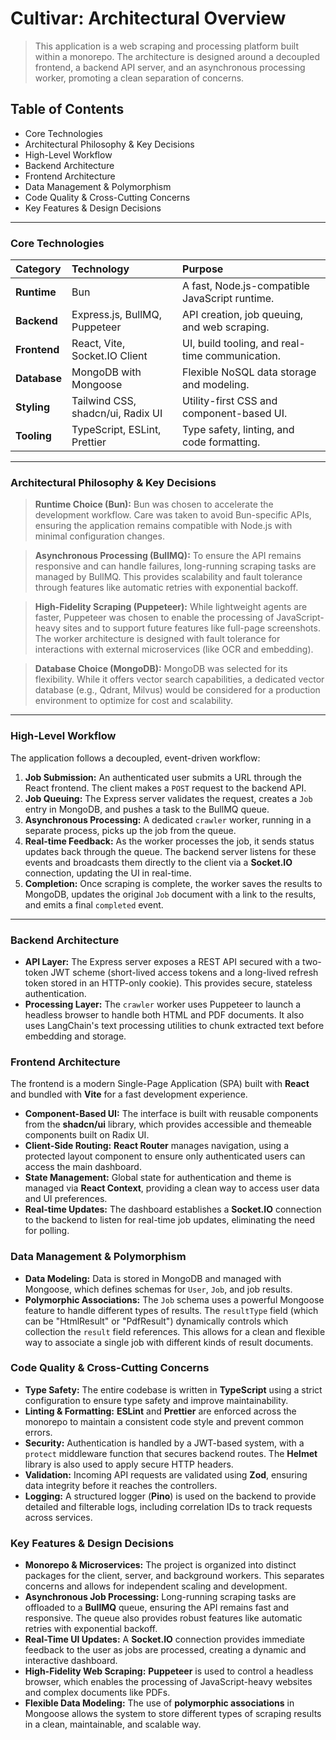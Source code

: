 # Cultivar: Architectural Overview

> This application is a web scraping and processing platform built within a monorepo. The architecture is designed around a decoupled frontend, a backend API server, and an asynchronous processing worker, promoting a clean separation of concerns.

## Table of Contents

- Core Technologies
- Architectural Philosophy & Key Decisions
- High-Level Workflow
- Backend Architecture
- Frontend Architecture
- Data Management & Polymorphism
- Code Quality & Cross-Cutting Concerns
- Key Features & Design Decisions

---

### Core Technologies

| Category     | Technology                        | Purpose                                         |
| :----------- | :-------------------------------- | :---------------------------------------------- |
| **Runtime**  | Bun                               | A fast, Node.js-compatible JavaScript runtime.  |
| **Backend**  | Express.js, BullMQ, Puppeteer     | API creation, job queuing, and web scraping.    |
| **Frontend** | React, Vite, Socket.IO Client     | UI, build tooling, and real-time communication. |
| **Database** | MongoDB with Mongoose             | Flexible NoSQL data storage and modeling.       |
| **Styling**  | Tailwind CSS, shadcn/ui, Radix UI | Utility-first CSS and component-based UI.       |
| **Tooling**  | TypeScript, ESLint, Prettier      | Type safety, linting, and code formatting.      |

---

### Architectural Philosophy & Key Decisions

> **Runtime Choice (Bun):** Bun was chosen to accelerate the development workflow. Care was taken to avoid Bun-specific APIs, ensuring the application remains compatible with Node.js with minimal configuration changes.

> **Asynchronous Processing (BullMQ):** To ensure the API remains responsive and can handle failures, long-running scraping tasks are managed by BullMQ. This provides scalability and fault tolerance through features like automatic retries with exponential backoff.

> **High-Fidelity Scraping (Puppeteer):** While lightweight agents are faster, Puppeteer was chosen to enable the processing of JavaScript-heavy sites and to support future features like full-page screenshots. The worker architecture is designed with fault tolerance for interactions with external microservices (like OCR and embedding).

> **Database Choice (MongoDB):** MongoDB was selected for its flexibility. While it offers vector search capabilities, a dedicated vector database (e.g., Qdrant, Milvus) would be considered for a production environment to optimize for cost and scalability.

---

### High-Level Workflow

The application follows a decoupled, event-driven workflow:

1.  **Job Submission:** An authenticated user submits a URL through the React frontend. The client makes a `POST` request to the backend API.
2.  **Job Queuing:** The Express server validates the request, creates a `Job` entry in MongoDB, and pushes a task to the BullMQ queue.
3.  **Asynchronous Processing:** A dedicated `crawler` worker, running in a separate process, picks up the job from the queue.
4.  **Real-time Feedback:** As the worker processes the job, it sends status updates back through the queue. The backend server listens for these events and broadcasts them directly to the client via a **Socket.IO** connection, updating the UI in real-time.
5.  **Completion:** Once scraping is complete, the worker saves the results to MongoDB, updates the original `Job` document with a link to the results, and emits a final `completed` event.

---

### Backend Architecture

- **API Layer:** The Express server exposes a REST API secured with a two-token JWT scheme (short-lived access tokens and a long-lived refresh token stored in an HTTP-only cookie). This provides secure, stateless authentication.
- **Processing Layer:** The `crawler` worker uses Puppeteer to launch a headless browser to handle both HTML and PDF documents. It also uses LangChain's text processing utilities to chunk extracted text before embedding and storage.

### Frontend Architecture

The frontend is a modern Single-Page Application (SPA) built with **React** and bundled with **Vite** for a fast development experience.

- **Component-Based UI:** The interface is built with reusable components from the **shadcn/ui** library, which provides accessible and themeable components built on Radix UI.
- **Client-Side Routing:** **React Router** manages navigation, using a protected layout component to ensure only authenticated users can access the main dashboard.
- **State Management:** Global state for authentication and theme is managed via **React Context**, providing a clean way to access user data and UI preferences.
- **Real-time Updates:** The dashboard establishes a **Socket.IO** connection to the backend to listen for real-time job updates, eliminating the need for polling.

### Data Management & Polymorphism

- **Data Modeling:** Data is stored in MongoDB and managed with Mongoose, which defines schemas for `User`, `Job`, and job results.
- **Polymorphic Associations:** The `Job` schema uses a powerful Mongoose feature to handle different types of results. The `resultType` field (which can be "HtmlResult" or "PdfResult") dynamically controls which collection the `result` field references. This allows for a clean and flexible way to associate a single job with different kinds of result documents.

### Code Quality & Cross-Cutting Concerns

- **Type Safety:** The entire codebase is written in **TypeScript** using a strict configuration to ensure type safety and improve maintainability.
- **Linting & Formatting:** **ESLint** and **Prettier** are enforced across the monorepo to maintain a consistent code style and prevent common errors.
- **Security:** Authentication is handled by a JWT-based system, with a `protect` middleware function that secures backend routes. The **Helmet** library is also used to apply secure HTTP headers.
- **Validation:** Incoming API requests are validated using **Zod**, ensuring data integrity before it reaches the controllers.
- **Logging:** A structured logger (**Pino**) is used on the backend to provide detailed and filterable logs, including correlation IDs to track requests across services.

### Key Features & Design Decisions

- **Monorepo & Microservices:** The project is organized into distinct packages for the client, server, and background workers. This separates concerns and allows for independent scaling and development.
- **Asynchronous Job Processing:** Long-running scraping tasks are offloaded to a **BullMQ** queue, ensuring the API remains fast and responsive. The queue also provides robust features like automatic retries with exponential backoff.
- **Real-Time UI Updates:** A **Socket.IO** connection provides immediate feedback to the user as jobs are processed, creating a dynamic and interactive dashboard.
- **High-Fidelity Web Scraping:** **Puppeteer** is used to control a headless browser, which enables the processing of JavaScript-heavy websites and complex documents like PDFs.
- **Flexible Data Modeling:** The use of **polymorphic associations** in Mongoose allows the system to store different types of scraping results in a clean, maintainable, and scalable way.
